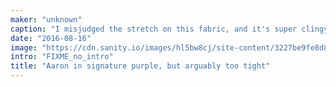 ```yaml
---
maker: "unknown"
caption: "I misjudged the stretch on this fabric, and it's super clingy"
date: "2016-08-16"
image: "https://cdn.sanity.io/images/hl5bw8cj/site-content/3227be9fe8d84a9c1fa4891bb343571ec979a150-2048x2047.jpg"
intro: "FIXME_no_intro"
title: "Aaron in signature purple, but arguably too tight"
---
```



